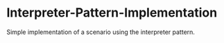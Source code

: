 # Interpreter-Pattern-Implementation
Simple implementation of a scenario using the interpreter pattern.
